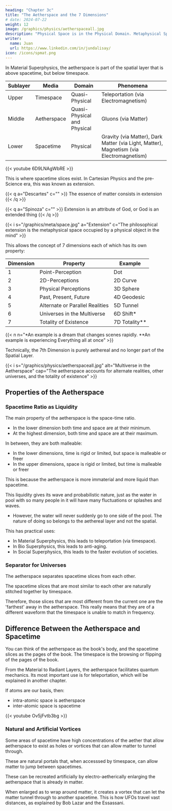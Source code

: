 ```yaml
---
heading: "Chapter 3c"
title: "The Aetherspace and the 7 Dimensions"
# date: 2024-07-22
weight: 12
image: /graphics/physics/aetherspaceall.jpg
description: "Physical Space is in the Physical Domain. Metaphysical Space is in the Metaphysical Domain"
writer:
  name: Juan
  url: https://www.linkedin.com/in/jundalisay/
icon: /icons/spmat.png
---
```



In Material Superphysics, the aetherspace is part of the spatial layer that is above spacetime, but below timespace.

Sublayer | Media | Domain  | Phenomena 
--- | --- | --- | ---
Upper | Timespace | Quasi-Physical | Teleportation (via Electromagnetism)
Middle | Aetherspace | Quasi-Physical and Physical | Gluons (via Matter)
Lower | Spacetime | Physical | Gravity (via Matter), Dark Matter (via Light, Matter), Magnetism (via Electromagnetism) 



{{< youtube 6D9LNAgWbRE >}}

This is where spacetime slices exist. In Cartesian Physics and the pre-Science era, this was known as extension. 

{{< q a="Descartes" c="" >}}
The essence of matter consists in extension
{{< /q >}}

{{< q a="Spinoza" c="" >}}
Extension is an attribute of God, or God is an extended thing
{{< /q >}}


{{< i s="/graphics/meta/space.jpg" a="Extension" c="The philosophical extension is the metaphysical space occupied by a physical object in the mind" >}}


This allows the concept of 7 dimensions each of which has its own property:

Dimension | Property | Example
--- | --- | ---
1 | Point-Perception | Dot
2 | 2D-Perceptions | 2D Curve
3 | Physical Perceptions | 3D Sphere
4 | Past, Present, Future | 4D Geodesic
5 | Alternate or Parallel Realities | 5D Tunnel
6 | Universes in the Multiverse | 6D Shift* 
7 | Totality of Existence | 7D Totality**

{{< n n="*An example is a dream that changes scenes rapidly. **An example is experiencing Everything all at once" >}}



Technically, the 7th Dimension is purely aethereal and no longer part of the Spatial Layer. 


{{< i s="/graphics/physics/aetherspaceall.jpg" alt="Multiverse in the Aetherspace" cap="The aetherspace accounts for alternate realities, other universes, and the totality of existence" >}}

<!-- The aetherspace is the space that holds  -->

## Properties of the Aetherspace

### Spacetime Ratio as Liquidity

The main property of the aetherspace is the space-time ratio. 

- In the lower dimension both time and space are at their minimum. 
- At the highest dimension, both time and space are at their maximum. 

In between, they are both malleable:
- In the lower dimensions, time is rigid or limited, but space is malleable or freer
- In the upper dimensions, space is rigid or limited, but time is malleable or freer

This is because the aetherspace is more immaterial and more liquid than spacetime. 

This liquidity gives its wave and probabilistic nature, just as the water in pool with so many people in it will have many fluctuations or splashes and waves.
- However, the water will never suddenly go to one side of the pool. The nature of doing so belongs to the aethereal layer and not the spatial. 

This has practical uses:
- In Material Superphysics, this leads to teleportation (via timespace).
- In Bio Superphysics, this leads to anti-aging.
- In Social Superphysics, this leads to the faster evolution of societies.


### Separator for Universes

The aetherspace separates spacetime slices from each other. 

The spacetime slices that are most similar to each other are naturally stitched together by timespace.  

Therefore, those slices that are most different from the current one are the 'farthest' away in the aetherspace. This really means that they are of a different waveform that the timespace is unable to match in frequency. 


## Difference Between the Aetherspace and Spacetime

 <!-- In the Material to Radiant Layers -->

You can think of the aetherspace as the book's body, and the spacetime slices as the pages of the book. The timespace is the browsing or flipping of the pages of the book.  

From the Material to Radiant Layers, the aetherspace facilitates quantum mechanics. Its most important use is for teleportation, which will be explained in another chapter. 

If atoms are our basis, then:
- intra-atomic space is aetherspace
- inter-atomic space is spacetime

{{< youtube Ov5jFvtb3bg >}}


### Natural and Artificial Vortices

Some areas of spacetime have high concentrations of the aether that allow aetherspace to exist as holes or vortices that can allow matter to tunnel through. 

These are natural portals that, when accesssed by timespace, can allow matter to jump between spacetimes. 

These can be recreated artificially by electro-aetherically enlarging the aetherspace that is already in matter. 

When enlarged as to wrap around matter, it creates a vortex that can let the matter tunnel through to another spacetime.  This is how UFOs travel vast distances, as explained by Bob Lazar and the Essassani.

 
